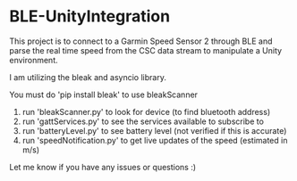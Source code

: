 # BLE-UnityIntegration
This project is to connect to a Garmin Speed Sensor 2 through BLE and parse the real time speed from the CSC data stream to manipulate a Unity environment.

I am utilizing the bleak and asyncio library. 

You must do 'pip install bleak' to use bleakScanner

1) run 'bleakScanner.py' to look for device (to find bluetooth address)
2) run 'gattServices.py' to see the services available to subscribe to
3) run 'batteryLevel.py' to see battery level (not verified if this is accurate)
4) run 'speedNotification.py' to get live updates of the speed (estimated in m/s)

Let me know if you have any issues or questions :)

